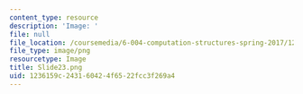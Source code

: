 ```yaml
---
content_type: resource
description: 'Image: '
file: null
file_location: /coursemedia/6-004-computation-structures-spring-2017/1236159c243160424f6522fcc3f269a4_Slide23.png
file_type: image/png
resourcetype: Image
title: Slide23.png
uid: 1236159c-2431-6042-4f65-22fcc3f269a4
---
```

